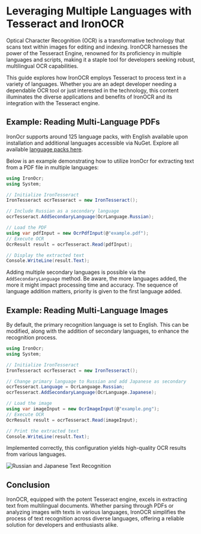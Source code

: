 # Leveraging Multiple Languages with Tesseract and IronOCR

Optical Character Recognition (OCR) is a transformative technology that scans text within images for editing and indexing. IronOCR harnesses the power of the Tesseract Engine, renowned for its proficiency in multiple languages and scripts, making it a staple tool for developers seeking robust, multilingual OCR capabilities.

This guide explores how IronOCR employs Tesseract to process text in a variety of languages. Whether you are an adept developer needing a dependable OCR tool or just interested in the technology, this content illuminates the diverse applications and benefits of IronOCR and its integration with the Tesseract engine.

## Example: Reading Multi-Language PDFs

IronOcr supports around 125 language packs, with English available upon installation and additional languages accessible via NuGet. Explore all available [language packs here](https://ironsoftware.com/csharp/ocr/languages).

Below is an example demonstrating how to utilize IronOcr for extracting text from a PDF file in multiple languages:

```cs
using IronOcr;
using System;

// Initialize IronTesseract
IronTesseract ocrTesseract = new IronTesseract();

// Include Russian as a secondary language
ocrTesseract.AddSecondaryLanguage(OcrLanguage.Russian);

// Load the PDF
using var pdfInput = new OcrPdfInput(@"example.pdf");
// Execute OCR
OcrResult result = ocrTesseract.Read(pdfInput);

// Display the extracted text
Console.WriteLine(result.Text);
```

Adding multiple secondary languages is possible via the `AddSecondaryLanguage` method. Be aware, the more languages added, the more it might impact processing time and accuracy. The sequence of language addition matters, priority is given to the first language added.

## Example: Reading Multi-Language Images

By default, the primary recognition language is set to English. This can be modified, along with the addition of secondary languages, to enhance the recognition process.

```cs
using IronOcr;
using System;

// Initialize IronTesseract
IronTesseract ocrTesseract = new IronTesseract();

// Change primary language to Russian and add Japanese as secondary
ocrTesseract.Language = OcrLanguage.Russian;
ocrTesseract.AddSecondaryLanguage(OcrLanguage.Japanese);

// Load the image
using var imageInput = new OcrImageInput(@"example.png");
// Execute OCR
OcrResult result = ocrTesseract.Read(imageInput);

// Print the extracted text
Console.WriteLine(result.Text);
```

Implemented correctly, this configuration yields high-quality OCR results from various languages.

![Russian and Japanese Text Recognition](https://ironsoftware.com/static-assets/ocr/how-to/multiple-languages/russian_japanese%20.webp)

## Conclusion

IronOCR, equipped with the potent Tesseract engine, excels in extracting text from multilingual documents. Whether parsing through PDFs or analyzing images with texts in various languages, IronOCR simplifies the process of text recognition across diverse languages, offering a reliable solution for developers and enthusiasts alike.